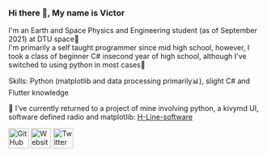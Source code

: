 ### Hi there 👋, My name is Victor
I'm an Earth and Space Physics and Engineering student (as of September 2021) at DTU space🚀 <br>
I'm primarily a self taught programmer since mid high school, however, I took a class of beginner C# insecond year of high school, although I've switched to using python in most cases🐍 <br>

Skills: Python (matplotlib and data processing primarily📊), slight C# and Flutter knowledge

🔭 I’ve currently returned to a project of mine involving python, a kivymd UI, software defined radio and matplotlib: [H-Line-software](https://github.com/byggemandboesen/H-line-software.git)

[<img src='https://cdn.jsdelivr.net/npm/simple-icons@3.0.1/icons/github.svg' alt='GitHub' height='40'>](https://github.com/byggemandboesen)  [<img src='https://cdn.jsdelivr.net/npm/simple-icons@3.0.1/icons/icloud.svg' alt='Website' height='40'>](https://myastronomyjourney.wordpress.com/)  [<img src='https://cdn.jsdelivr.net/npm/simple-icons@3.0.1/icons/twitter.svg' alt='Twitter' height='40'>](https://twitter.com/victor_boesen) 
